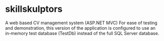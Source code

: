 # skillskulptors
A web based CV management system (ASP.NET MVC)
For ease of testing and demonstration, this version of the application is configured to use an in-memory test database (TestDb) instead of the full SQL Server database.
